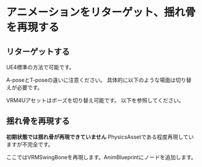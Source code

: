 # アニメーションをリターゲット、揺れ骨を再現する

## リターゲットする
UE4標準の方法で可能です。

A-poseとT-poseの違いに注意ください。
具体的に以下のような場面は切り替えが必要です。


VRM4Uアセットはポーズを切り替え可能です。
以下を参照してください。


## 揺れ骨を再現する

**初期状態では揺れ骨が再現できていません**
PhysicsAssetである程度再現していますが不完全です。

ここではVRMSwingBoneを再現します。AnimBlueprintにノードを追加します。





